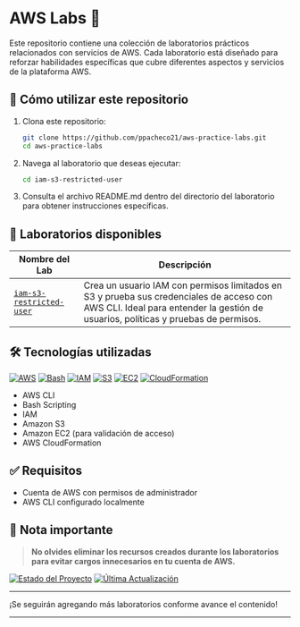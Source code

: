 # AWS Labs 🚀

Este repositorio contiene una colección de laboratorios prácticos relacionados con servicios de AWS. Cada laboratorio está diseñado para reforzar habilidades específicas que cubre diferentes aspectos y servicios de la plataforma AWS.

## 🚦 Cómo utilizar este repositorio

1. Clona este repositorio:
   ```bash
   git clone https://github.com/ppacheco21/aws-practice-labs.git
   cd aws-practice-labs
   ```

2. Navega al laboratorio que deseas ejecutar:
   ```bash
   cd iam-s3-restricted-user
   ```

3. Consulta el archivo README.md dentro del directorio del laboratorio para obtener instrucciones específicas.

## 🔬 Laboratorios disponibles

| Nombre del Lab | Descripción |
|----------------|-------------|
| [`iam-s3-restricted-user`](./iam-s3-restricted-user/) | Crea un usuario IAM con permisos limitados en S3 y prueba sus credenciales de acceso con AWS CLI. Ideal para entender la gestión de usuarios, políticas y pruebas de permisos. |

## 🛠️ Tecnologías utilizadas

[![AWS](https://img.shields.io/badge/AWS-%23FF9900.svg?style=for-the-badge&logo=amazon-aws&logoColor=white)](https://aws.amazon.com/)
[![Bash](https://img.shields.io/badge/Bash-%234EAA25.svg?style=for-the-badge&logo=gnu-bash&logoColor=white)](https://www.gnu.org/software/bash/)
[![IAM](https://img.shields.io/badge/IAM-%23232F3E.svg?style=for-the-badge&logo=amazon-aws&logoColor=white)](https://aws.amazon.com/iam/)
[![S3](https://img.shields.io/badge/S3-%23569A31.svg?style=for-the-badge&logo=amazon-s3&logoColor=white)](https://aws.amazon.com/s3/)
[![EC2](https://img.shields.io/badge/EC2-%23FF9900.svg?style=for-the-badge&logo=amazon-ec2&logoColor=white)](https://aws.amazon.com/ec2/)
[![CloudFormation](https://img.shields.io/badge/CloudFormation-%23FF4F8B.svg?style=for-the-badge&logo=amazon-aws&logoColor=white)](https://aws.amazon.com/cloudformation/)

- AWS CLI
- Bash Scripting
- IAM
- Amazon S3
- Amazon EC2 (para validación de acceso)
- AWS CloudFormation

## ✅ Requisitos

- Cuenta de AWS con permisos de administrador
- AWS CLI configurado localmente

## 📌 Nota importante

> **No olvides eliminar los recursos creados durante los laboratorios para evitar cargos innecesarios en tu cuenta de AWS.**

[![Estado del Proyecto](https://img.shields.io/badge/Estado-En%20Desarrollo-yellow?style=for-the-badge)](https://github.com/TU_USUARIO/aws-labs)
[![Última Actualización](https://img.shields.io/badge/Última%20Actualización-Abril%202025-blue?style=for-the-badge)](https://github.com/TU_USUARIO/aws-labs/commits/main)

---

¡Se seguirán agregando más laboratorios conforme avance el contenido!

---

